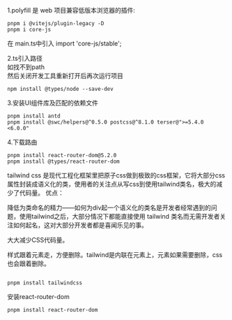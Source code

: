 <body>
<p>1.polyfill 是 web 项目兼容低版本浏览器的插件:</p>
<code>pnpm i @vitejs/plugin-legacy -D</code><br>
<code>pnpm i core-js</code>
<p>在 main.ts中引入 import 'core-js/stable';</p>

<p>
2.ts引入路径<br />
如找不到path<br />
然后关闭开发工具重新打开后再次运行项目
</p>
<code>npm install @types/node --save-dev</code>

<p>3.安装UI组件库及匹配的依赖文件</p>
<code>pnpm install antd</code><br />
<code>pnpm install @swc/helpers@^0.5.0 postcss@^8.1.0 terser@">=5.4.0 <6.0.0"</code>

<p>4.下载路由</p>
<code>pnpm install react-router-dom@5.2.0</code><br/>
<code>pnpm install @types/react-router-dom</code><br/>

<p>tailwind css 是现代工程化框架里把原子css做到极致的css框架，它将大部分css属性封装成语义化的类，使用者的关注点从写css到使用tailwind类名，极大的减少了代码量。
优点：

降低为类命名的精力——如何为div起一个语义化的类名是开发者经常遇到的问题，使用tailwind之后，大部分情况下都能直接使用 tailwind 类名而无需开发者关注如何起名，这对大部分开发者都是喜闻乐见的事。<br/>

大大减少CSS代码量。<br/>

样式跟着元素走，方便删除。tailwind是内联在元素上，元素如果需要删除，css也会跟着删除。<br/>

</p>

<code>
pnpm install tailwindcss
</code>

<p>安装react-router-dom</p>

<code>pnpm install react-router-dom</code>
</body>



